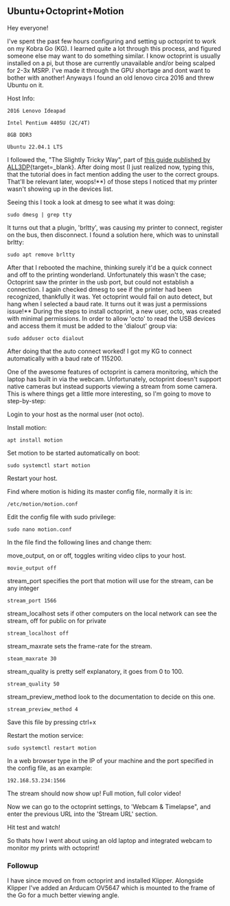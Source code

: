 ## Ubuntu+Octoprint+Motion

Hey everyone!

I've spent the past few hours configuring and setting up octoprint to work on my Kobra Go (KG). I learned quite a lot through this process, and figured someone else may want to do something similar. I know octoprint is usually installed on a pi, but those are currently unavailable and/or being scalped for 2-3x MSRP. I've made it through the GPU shortage and dont want to bother with another! Anyways I found an old lenovo circa 2016 and threw Ubuntu on it.

Host Info:
```
2016 Lenovo Ideapad

Intel Pentium 4405U (2C/4T)

8GB DDR3

Ubuntu 22.04.1 LTS
```
I followed the, "The Slightly Tricky Way", part of [this guide published by ALL3DP](https://all3dp.com/2/octoprint-linux-ubuntu-tutorial/){target=_blank}. After doing most (I just realized now, typing this, that the tutorial does in fact mention adding the user to the correct groups. That'll be relevant later, woops!**) of those steps I noticed that my printer wasn't showing up in the devices list.

Seeing this I took a look at dmesg to see what it was doing:

    sudo dmesg | grep tty

It turns out that a plugin, 'brltty', was causing my printer to connect, register on the bus, then disconnect. I found a solution here, which was to uninstall brltty:

    sudo apt remove brltty

After that I rebooted the machine, thinking surely it'd be a quick connect and off to the printing wonderland. Unfortunately this wasn't the case; Octoprint saw the printer in the usb port, but could not establish a connection. I again checked dmesg to see if the printer had been recognized, thankfully it was. Yet octoprint would fail on auto detect, but hang when I selected a baud rate. It turns out it was just a permissions issue!** During the steps to install octoprint, a new user, octo, was created with minimal permissions. In order to allow 'octo' to read the USB devices and access them it must be added to the 'dialout' group via:

    sudo adduser octo dialout

After doing that the auto connect worked! I got my KG to connect automatically with a baud rate of 115200.

One of the awesome features of octoprint is camera monitoring, which the laptop has built in via the webcam. Unfortunately, octoprint doesn't support native cameras but instead supports viewing a stream from some camera. This is where things get a little more interesting, so I'm going to move to step-by-step:

Login to your host as the normal user (not octo).

Install motion:
    
    apt install motion

Set motion to be started automatically on boot:
    
    sudo systemctl start motion

Restart your host.

Find where motion is hiding its master config file, normally it is in:
    
    /etc/motion/motion.conf

Edit the config file with sudo privilege:

    sudo nano motion.conf

In the file find the following lines and change them:

move_output, on or off, toggles writing video clips to your host.

    movie_output off

stream_port specifies the port that motion will use for the stream, can be any integer

    stream_port 1566

stream_localhost sets if other computers on the local network can see the stream, off for public on for private

    stream_localhost off

stream_maxrate sets the frame-rate for the stream.

    steam_maxrate 30

stream_quality is pretty self explanatory, it goes from 0 to 100.

    stream_quality 50

stream_preview_method look to the documentation to decide on this one.

    stream_preview_method 4

Save this file by pressing ctrl+x

Restart the motion service:

    sudo systemctl restart motion

In a web browser type in the IP of your machine and the port specified in the config file, as an example: 

    192.168.53.234:1566

The stream should now show up! Full motion, full color video!

Now we can go to the octoprint settings, to 'Webcam & Timelapse", and enter the previous URL into the 'Stream URL' section.

Hit test and watch!

So thats how I went about using an old laptop and integrated webcam to monitor my prints with octoprint!

### Followup 
I have since moved on from octoprint and installed Klipper. Alongside Klipper I've added an Arducam OV5647 which is mounted to the frame of the Go for a much better viewing angle.
